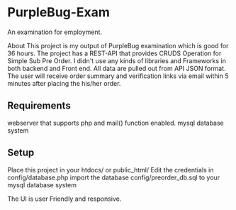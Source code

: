 # PurpleBug-Exam
An examination for employment.

About 
This project is my output of PurpleBug examination which is good for 36 hours.
The project has a REST-API that provides CRUDS Operation for Simple Sub Pre Order.
I didn't use any kinds of libraries and Frameworks in both backend and Front end.
All data are pulled out from API JSON format.
The user will receive order summary and verification links via email within 5 minutes after placing the his/her order.

## Requirements 
webserver that supports php and mail() function enabled.
mysql database system
  
## Setup

Place this project in your htdocs/ or public_html/
Edit the credentials in config/database.php
import the database config/preorder_db.sql to your mysql database system



The UI is user Friendly and responsive.


    
  

